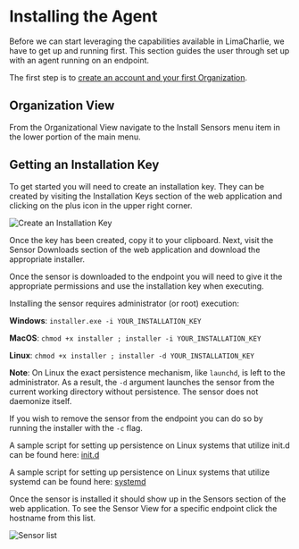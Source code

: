 
# Installing the Agent

Before we can start leveraging the capabilities available in LimaCharlie, we have to get up and running first. This section guides the user through set up with an agent running on an endpoint.

The first step is to [create an account and your first Organization](https://www.youtube.com/watch?v=9icgkpYAoyA  ).

## Organization View

From the Organizational View navigate to the Install Sensors menu item in the lower portion of the main menu.

## Getting an Installation Key

To get started you will need to create an installation key. They can be created by visiting the Installation Keys section of the web application and clicking on the plus icon in the upper right corner.

![Create an Installation Key](https://storage.googleapis.com/lc-edu/content/images/content/qs-agent-1.png)

Once the key has been created, copy it to your clipboard. Next, visit the Sensor Downloads section of the web application and download the appropriate installer.

Once the sensor is downloaded to the endpoint you will need to give it the appropriate permissions and use the installation key when executing.

Installing the sensor requires administrator (or root) execution:

**Windows**: `installer.exe -i YOUR_INSTALLATION_KEY`

**MacOS**: `chmod +x installer ; installer -i YOUR_INSTALLATION_KEY`

**Linux**: `chmod +x installer ; installer -d YOUR_INSTALLATION_KEY`

**Note**: On Linux the exact persistence mechanism, like `launchd`, is left to the administrator. As a result, the `-d` argument launches the sensor from the current working directory without persistence. The sensor does not daemonize itself.

If you wish to remove the sensor from the endpoint you can do so by running the installer with the `-c` flag.

A sample script for setting up persistence on Linux systems that utilize init.d can be found here: [init.d](https://github.com/refractionPOINT/lce_doc/blob/master/docs/lc_linux_installer.sh)

A sample script for setting up persistence on Linux systems that utilize systemd can be found here: [systemd](https://github.com/refractionPOINT/lce_doc/blob/master/scripts/lc_systemd_installer.sh)

Once the sensor is installed it should show up in the Sensors section of the web application. To see the Sensor View for a specific endpoint click the hostname from this list.

![Sensor list](https://storage.googleapis.com/lc-edu/content/images/content/qs-agent-2.png)
